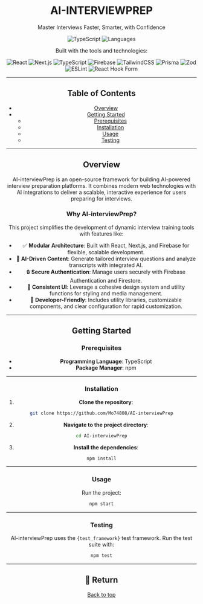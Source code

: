 <div align="center">

# AI-INTERVIEWPREP

Master Interviews Faster, Smarter, with Confidence

![TypeScript](https://img.shields.io/badge/typescript-75.6%25-blue) ![Languages](https://img.shields.io/badge/languages-3)

Built with the tools and technologies:

![React](https://img.shields.io/badge/React-20232A?logo=react&logoColor=61DAFB)
![Next.js](https://img.shields.io/badge/Next.js-000000?logo=next.js&logoColor=white)
![TypeScript](https://img.shields.io/badge/TypeScript-3178C6?logo=typescript&logoColor=white)
![Firebase](https://img.shields.io/badge/Firebase-FFCA28?logo=firebase&logoColor=white)
![TailwindCSS](https://img.shields.io/badge/TailwindCSS-06B6D4?logo=tailwindcss&logoColor=white)
![Prisma](https://img.shields.io/badge/Prisma-2D3748?logo=prisma&logoColor=white)
![Zod](https://img.shields.io/badge/Zod-EF4444?logo=zod&logoColor=white)
![ESLint](https://img.shields.io/badge/ESLint-4B32C3?logo=eslint&logoColor=white)
![React Hook Form](https://img.shields.io/badge/React_Hook_Form-EC5990?logo=reacthookform&logoColor=white)


---

## Table of Contents

- [Overview](#overview)
- [Getting Started](#getting-started)
  - [Prerequisites](#prerequisites)
  - [Installation](#installation)
  - [Usage](#usage)
  - [Testing](#testing)

---

## Overview

AI-interviewPrep is an open-source framework for building AI-powered interview preparation platforms. It combines modern web technologies with AI integrations to deliver a scalable, interactive experience for users preparing for interviews.

### Why AI-interviewPrep?

This project simplifies the development of dynamic interview training tools with features like:

- ✅ **Modular Architecture**: Built with React, Next.js, and Firebase for flexible, scalable development.
- 🤖 **AI-Driven Content**: Generate tailored interview questions and analyze transcripts with integrated AI.
- 🔒 **Secure Authentication**: Manage users securely with Firebase Authentication and Firestore.
- 🎨 **Consistent UI**: Leverage a cohesive design system and utility functions for styling and media management.
- 🧩 **Developer-Friendly**: Includes utility libraries, customizable components, and clear configuration for rapid customization.

---

## Getting Started

### Prerequisites

- **Programming Language**: TypeScript
- **Package Manager**: npm

---

### Installation

1. **Clone the repository**:

```bash
git clone https://github.com/Mo74808/AI-interviewPrep
```

2. **Navigate to the project directory**:

```bash
cd AI-interviewPrep
```

3. **Install the dependencies**:

```bash
npm install
```

---

### Usage

Run the project:

```bash
npm start
```

---

### Testing

AI-interviewPrep uses the `{test_framework}` test framework. Run the test suite with:

```bash
npm test
```

---

## 📌 Return

[Back to top](#ai-interviewprep)
